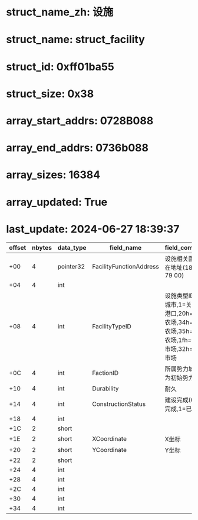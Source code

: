 # struct_name_zh: 设施
# struct_name: struct_facility
# struct_id: 0xff01ba55
# struct_size: 0x38
# array_start_addrs: 0728B088
# array_end_addrs: 0736b088
# array_sizes: 16384
# array_updated: True
# last_update: 2024-06-27 18:39:37
| offset | nbytes | data_type | field_name              | field_comment                                                                                   |
| ------ | ------ | --------- | ----------------------- | ----------------------------------------------------------------------------------------------- |
| +00    | 4      | pointer32 | FacilityFunctionAddress | 设施相关函数所在地址(18 C7 79 00)                                                               |
| +04    | 4      | int       |                         |                                                                                                 |
| +08    | 4      | int       | FacilityTypeID          | 设施类型ID0=城市,1=关隘,2=港口,20h=一级农场,34h=二级农场,35h=三级农场,1fh=一级市场,32h=二级市场 |
| +0C    | 4      | int       | FactionID               | 所属势力城港关为初始势力                                                                        |
| +10    | 4      | int       | Durability              | 耐久                                                                                            |
| +14    | 4      | int       | ConstructionStatus      | 建设完成(0=未完成,1=已完成)                                                                     |
| +18    | 4      | int       |                         |                                                                                                 |
| +1C    | 2      | short     |                         |                                                                                                 |
| +1E    | 2      | short     | XCoordinate             | X坐标                                                                                           |
| +20    | 2      | short     | YCoordinate             | Y坐标                                                                                           |
| +22    | 2      | short     |                         |                                                                                                 |
| +24    | 4      | int       |                         |                                                                                                 |
| +28    | 4      | int       |                         |                                                                                                 |
| +2C    | 4      | int       |                         |                                                                                                 |
| +30    | 4      | int       |                         |                                                                                                 |
| +34    | 4      | int       |                         |                                                                                                 |
